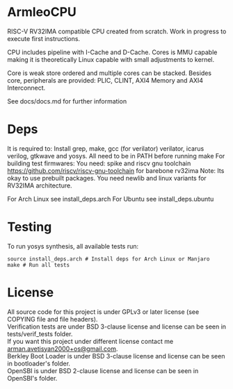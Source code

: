 # ArmleoCPU

RISC-V RV32IMA compatible CPU created from scratch.  Work in progress to execute first instructions.

CPU includes pipeline with I-Cache and D-Cache. Cores is MMU capable making it is theoretically Linux capable with small adjustments to kernel.

Core is weak store ordered and multiple cores can be stacked. Besides core, peripherals are provided: PLIC, CLINT, AXI4 Memory and AXI4 Interconnect.

See docs/docs.md for further information

# Deps
It is required to: Install grep, make, gcc (for verilator) verilator, icarus verilog, gtkwave and yosys. All need to be in PATH before running make
For building test firmwares: You need: spike and riscv gnu toolchain https://github.com/riscv/riscv-gnu-toolchain for barebone rv32ima
Note: Its okay to use prebuilt packages. You need newlib and linux variants for RV32IMA architecture.

For Arch Linux see install_deps.arch
For Ubuntu see install_deps.ubuntu

# Testing
To run yosys synthesis, all available tests run:
```
source install_deps.arch # Install deps for Arch Linux or Manjaro
make # Run all tests
```

# License
All source code for this project is under GPLv3 or later license (see COPYING file and file headers).  
Verification tests are under BSD 3-clause license and license can be seen in tests/verif_tests folder.  
If you want this project under different license contact me arman.avetisyan2000+os@gmail.com.  
Berkley Boot Loader is under BSD 3-clause license and license can be seen in bootloader's folder.  
OpenSBI is under BSD 2-clause license and license can be seen in OpenSBI's folder.
